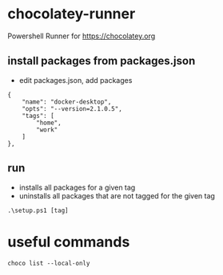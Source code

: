 # chocolatey-runner

Powershell Runner for https://chocolatey.org

## install packages from packages.json

- edit packages.json, add packages

```
{
    "name": "docker-desktop",
    "opts": "--version=2.1.0.5",
    "tags": [
        "home",
        "work"
    ]
},
```

## run

- installs all packages for a given tag
- uninstalls all packages that are not tagged for the given tag

```
.\setup.ps1 [tag]
```

# useful commands

```
choco list --local-only
```
